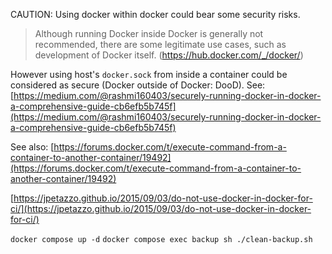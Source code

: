 CAUTION: Using docker within docker could bear some security risks.
> Although running Docker inside Docker is generally not recommended, there are some legitimate use cases, such as development of Docker itself. (https://hub.docker.com/_/docker/)

However using host's `docker.sock` from inside a container could be considered as secure (Docker outside of Docker: DooD). See:
[https://medium.com/@rashmi160403/securely-running-docker-in-docker-a-comprehensive-guide-cb6efb5b745f](https://medium.com/@rashmi160403/securely-running-docker-in-docker-a-comprehensive-guide-cb6efb5b745f)

See also: 
[https://forums.docker.com/t/execute-command-from-a-container-to-another-container/19492](https://forums.docker.com/t/execute-command-from-a-container-to-another-container/19492) 

[https://jpetazzo.github.io/2015/09/03/do-not-use-docker-in-docker-for-ci/](https://jpetazzo.github.io/2015/09/03/do-not-use-docker-in-docker-for-ci/)

`docker compose up -d`
`docker compose exec backup sh ./clean-backup.sh`